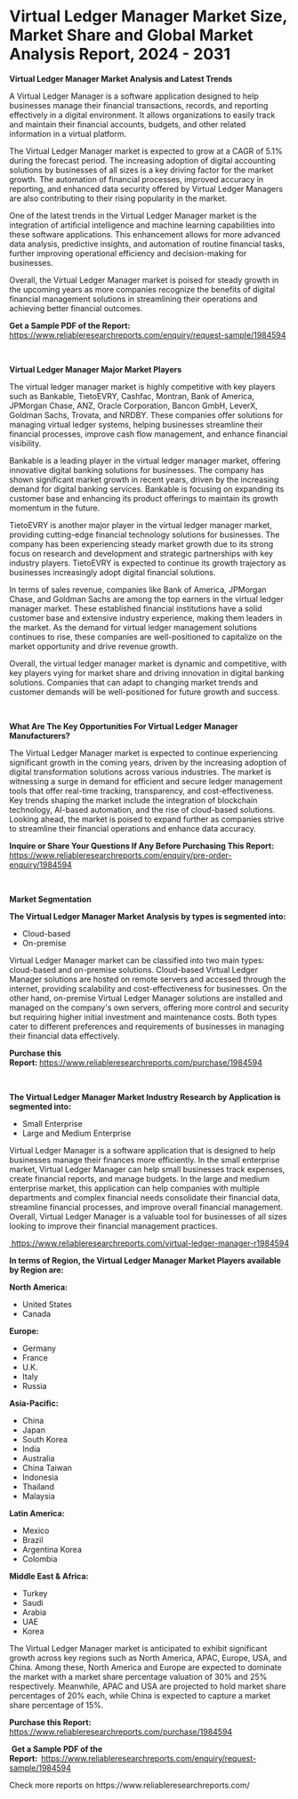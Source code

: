 <p><h1>Virtual Ledger Manager Market Size, Market Share and Global Market Analysis Report, 2024 - 2031</h1></p><p><strong>Virtual Ledger Manager Market Analysis and Latest Trends</strong></p>
<p><p>A Virtual Ledger Manager is a software application designed to help businesses manage their financial transactions, records, and reporting effectively in a digital environment. It allows organizations to easily track and maintain their financial accounts, budgets, and other related information in a virtual platform.</p><p>The Virtual Ledger Manager market is expected to grow at a CAGR of 5.1% during the forecast period. The increasing adoption of digital accounting solutions by businesses of all sizes is a key driving factor for the market growth. The automation of financial processes, improved accuracy in reporting, and enhanced data security offered by Virtual Ledger Managers are also contributing to their rising popularity in the market.</p><p>One of the latest trends in the Virtual Ledger Manager market is the integration of artificial intelligence and machine learning capabilities into these software applications. This enhancement allows for more advanced data analysis, predictive insights, and automation of routine financial tasks, further improving operational efficiency and decision-making for businesses.</p><p>Overall, the Virtual Ledger Manager market is poised for steady growth in the upcoming years as more companies recognize the benefits of digital financial management solutions in streamlining their operations and achieving better financial outcomes.</p></p>
<p><strong>Get a Sample PDF of the Report:&nbsp;</strong> <a href="https://www.reliableresearchreports.com/enquiry/request-sample/1984594">https://www.reliableresearchreports.com/enquiry/request-sample/1984594</a></p>
<p>&nbsp;</p>
<p><strong>Virtual Ledger Manager Major Market Players</strong></p>
<p><p>The virtual ledger manager market is highly competitive with key players such as Bankable, TietoEVRY, Cashfac, Montran, Bank of America, JPMorgan Chase, ANZ, Oracle Corporation, Bancon GmbH, LeverX, Goldman Sachs, Trovata, and NRDBY. These companies offer solutions for managing virtual ledger systems, helping businesses streamline their financial processes, improve cash flow management, and enhance financial visibility.</p><p>Bankable is a leading player in the virtual ledger manager market, offering innovative digital banking solutions for businesses. The company has shown significant market growth in recent years, driven by the increasing demand for digital banking services. Bankable is focusing on expanding its customer base and enhancing its product offerings to maintain its growth momentum in the future.</p><p>TietoEVRY is another major player in the virtual ledger manager market, providing cutting-edge financial technology solutions for businesses. The company has been experiencing steady market growth due to its strong focus on research and development and strategic partnerships with key industry players. TietoEVRY is expected to continue its growth trajectory as businesses increasingly adopt digital financial solutions.</p><p>In terms of sales revenue, companies like Bank of America, JPMorgan Chase, and Goldman Sachs are among the top earners in the virtual ledger manager market. These established financial institutions have a solid customer base and extensive industry experience, making them leaders in the market. As the demand for virtual ledger management solutions continues to rise, these companies are well-positioned to capitalize on the market opportunity and drive revenue growth.</p><p>Overall, the virtual ledger manager market is dynamic and competitive, with key players vying for market share and driving innovation in digital banking solutions. Companies that can adapt to changing market trends and customer demands will be well-positioned for future growth and success.</p></p>
<p>&nbsp;</p>
<p><strong>What Are The Key Opportunities For Virtual Ledger Manager Manufacturers?</strong></p>
<p><p>The Virtual Ledger Manager market is expected to continue experiencing significant growth in the coming years, driven by the increasing adoption of digital transformation solutions across various industries. The market is witnessing a surge in demand for efficient and secure ledger management tools that offer real-time tracking, transparency, and cost-effectiveness. Key trends shaping the market include the integration of blockchain technology, AI-based automation, and the rise of cloud-based solutions. Looking ahead, the market is poised to expand further as companies strive to streamline their financial operations and enhance data accuracy.</p></p>
<p><strong>Inquire or Share Your Questions If Any Before Purchasing This Report:</strong> <a href="https://www.reliableresearchreports.com/enquiry/pre-order-enquiry/1984594">https://www.reliableresearchreports.com/enquiry/pre-order-enquiry/1984594</a></p>
<p>&nbsp;</p>
<p><strong>Market Segmentation</strong></p>
<p><strong>The Virtual Ledger Manager Market Analysis by types is segmented into:</strong></p>
<p><ul><li>Cloud-based</li><li>On-premise</li></ul></p>
<p><p>Virtual Ledger Manager market can be classified into two main types: cloud-based and on-premise solutions. Cloud-based Virtual Ledger Manager solutions are hosted on remote servers and accessed through the internet, providing scalability and cost-effectiveness for businesses. On the other hand, on-premise Virtual Ledger Manager solutions are installed and managed on the company's own servers, offering more control and security but requiring higher initial investment and maintenance costs. Both types cater to different preferences and requirements of businesses in managing their financial data effectively.</p></p>
<p><strong>Purchase this Report:&nbsp;</strong><a href="https://www.reliableresearchreports.com/purchase/1984594">https://www.reliableresearchreports.com/purchase/1984594</a></p>
<p>&nbsp;</p>
<p><strong>The Virtual Ledger Manager Market Industry Research by Application is segmented into:</strong></p>
<p><ul><li>Small Enterprise</li><li>Large and Medium Enterprise</li></ul></p>
<p><p>Virtual Ledger Manager is a software application that is designed to help businesses manage their finances more efficiently. In the small enterprise market, Virtual Ledger Manager can help small businesses track expenses, create financial reports, and manage budgets. In the large and medium enterprise market, this application can help companies with multiple departments and complex financial needs consolidate their financial data, streamline financial processes, and improve overall financial management. Overall, Virtual Ledger Manager is a valuable tool for businesses of all sizes looking to improve their financial management practices.</p></p>
<p><a href="https://www.reliableresearchreports.com/virtual-ledger-manager-r1984594">&nbsp;https://www.reliableresearchreports.com/virtual-ledger-manager-r1984594</a></p>
<p><strong>In terms of Region, the Virtual Ledger Manager Market Players available by Region are:</strong></p>
<p>
    <p> <strong> North America: </strong>
        <ul>
            <li>United States</li>
            <li>Canada</li>
        </ul>
        </p> 
    <p> <strong> Europe: </strong>
        <ul>
            <li>Germany</li>
            <li>France</li>
            <li>U.K.</li>
            <li>Italy</li>
            <li>Russia</li>
        </ul>
        </p> 
    <p> <strong> Asia-Pacific: </strong>
        <ul>
            <li>China</li>
            <li>Japan</li>
            <li>South Korea</li>
            <li>India</li>
            <li>Australia</li>
            <li>China Taiwan</li>
            <li>Indonesia</li>
            <li>Thailand</li>
            <li>Malaysia</li>
        </ul>
        </p> 
    <p> <strong> Latin America: </strong>
        <ul>
            <li>Mexico</li>
            <li>Brazil</li>
            <li>Argentina Korea</li>
            <li>Colombia</li>
        </ul>
        </p> 
    <p> <strong> Middle East & Africa: </strong>
        <ul>
            <li>Turkey</li>
            <li>Saudi</li>
            <li>Arabia</li>
            <li>UAE</li>
            <li>Korea</li>
        </ul>
    </p>
    </p>
<p><p>The Virtual Ledger Manager market is anticipated to exhibit significant growth across key regions such as North America, APAC, Europe, USA, and China. Among these, North America and Europe are expected to dominate the market with a market share percentage valuation of 30% and 25% respectively. Meanwhile, APAC and USA are projected to hold market share percentages of 20% each, while China is expected to capture a market share percentage of 15%.</p></p>
<p><strong>Purchase this Report: </strong><a href="https://www.reliableresearchreports.com/purchase/1984594">https://www.reliableresearchreports.com/purchase/1984594</a></p>
<p>&nbsp;<strong>Get a Sample PDF of the Report:&nbsp;&nbsp;</strong><a href="https://www.reliableresearchreports.com/enquiry/request-sample/1984594">https://www.reliableresearchreports.com/enquiry/request-sample/1984594</a></p>
<p><strong></strong></p>
<p>Check more reports on https://www.reliableresearchreports.com/</p>